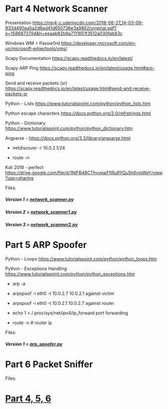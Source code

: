# Part 4 Network Scanner

Presentation https://mp4-c.udemycdn.com/2018-06-27_14-03-09-933d490aa5a2d8ad41d650738e3a9862/original.pdf?e=1586873794&h=eeaab82b9a7111651f3512a030fab83c

Windows WM = Passw0rd https://developer.microsoft.com/en-us/microsoft-edge/tools/vms/

Scapy Documentation https://scapy.readthedocs.io/en/latest/

Scapy ARP Ping https://scapy.readthedocs.io/en/latest/usage.html#arp-ping

Send and receive packets (sr) https://scapy.readthedocs.io/en/latest/usage.html#send-and-receive-packets-sr

Python - Lists https://www.tutorialspoint.com/python/python_lists.htm

Python escape characters https://docs.python.org/2.0/ref/strings.html

Python - Dictionary https://www.tutorialspoint.com/python/python_dictionary.htm

Argparse - https://docs.python.org/3.3/library/argparse.html

- netdiscover -r 10.0.2.1/24

- route -n

Kali 2018 - perfect https://drive.google.com/file/d/1NlFB48CThvyqaif1IRu9YQu5h6yloWeY/view?usp=sharing

Files:

##### Version 1 = [network_scanner.py](https://github.com/n3m351d4/Snippets-and-notes-from-course-Learn-Python-Ethical-Hacking/blob/master/network_scanner.py)

##### Version 2 = [network_scanner1.py](https://github.com/n3m351d4/Snippets-and-notes-from-course-Learn-Python-Ethical-Hacking/blob/master/network_scanner1.py)

##### Version 3 = [network_scanner2.py](https://github.com/n3m351d4/Snippets-and-notes-from-course-Learn-Python-Ethical-Hacking/blob/master/network_scanner2.py)

# Part 5 ARP Spoofer

Python - Loops https://www.tutorialspoint.com/python/python_loops.htm

Python - Exceptions Handling https://www.tutorialspoint.com/python/python_exceptions.htm

- arp -a

- arpspoof -i eth0 -t 10.0.2.7 10.0.2.1 against victim

- arpspoof -i eth0 -t 10.0.2.1 10.0.2.7 against router

- echo 1 > / proc/sys/net/ipv4/ip_forward port forwarding

- route -n # router ip

Files:
##### Version 1 = [arp_spoofer.py](https://github.com/n3m351d4/Snippets-and-notes-from-course-Learn-Python-Ethical-Hacking/blob/master/arp_spoofer.py)


# Part 6 Packet Sniffer

Files:


# [Part 4, 5, 6](link)
